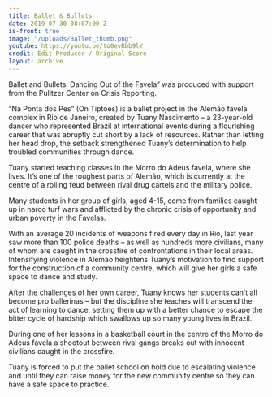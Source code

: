 ```yaml
---
title: Ballet & Bullets
date: 2019-07-30 08:07:00 Z
is-front: true
image: "/uploads/Ballet_thumb.png"
youtube: https://youtu.be/to0evRbb9lY
credit: Edit Producer / Original Score
layout: archive
---
```


Ballet and Bullets: Dancing Out of the Favela” was produced with support from the Pulitzer Center on Crisis Reporting.

“Na Ponta dos Pes” (On Tiptoes) is a ballet project in the Alemão favela complex in Rio de Janeiro, created by Tuany Nascimento – a 23-year-old dancer who represented Brazil at international events during a flourishing career that was abruptly cut short by a lack of resources. Rather than letting her head drop, the setback strengthened Tuany’s determination to help troubled communities through dance.

Tuany started teaching classes in the Morro do Adeus favela, where she lives. It’s one of the roughest parts of Alemão, which is currently at the centre of a rolling feud between rival drug cartels and the military police.

Many students in her group of girls, aged 4-15, come from families caught up in narco turf wars and afflicted by the chronic crisis of opportunity and urban poverty in the Favelas.

With an average 20 incidents of weapons fired every day in Rio, last year saw more than 100 police deaths – as well as hundreds more civilians, many of whom are caught in the crossfire of confrontations in their local areas.
Intensifying violence in Alemão heightens Tuany’s motivation to find support for the construction of a community centre, which will give her girls a safe space to dance and study.
 
After the challenges of her own career, Tuany knows her students can’t all become pro ballerinas – but the discipline she teaches will transcend the act of learning to dance, setting them up with a better chance to escape the bitter cycle of hardship which swallows up so many young lives in Brazil.
 
During one of her lessons in a basketball court in the centre of the Morro do Adeus favela a shootout between rival gangs breaks out with innocent civilians caught in the crossfire.
 
Tuany is forced to put the ballet school on hold due to escalating violence and until they can raise money for the new community centre so they can have a safe space to practice.